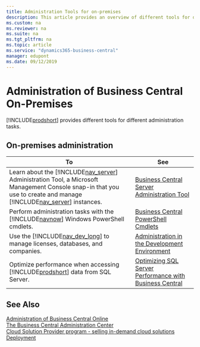 ```yaml
---
title: Administration Tools for on-premises
description: This article provides an overview of different tools for different administrative tasks in Microsoft Dynamics 365 Business Central on-premises.
ms.custom: na
ms.reviewer: na
ms.suite: na
ms.tgt_pltfrm: na
ms.topic: article
ms.service: "dynamics365-business-central"
manager: edupont
ms.date: 09/12/2019
---
```

# Administration of Business Central On-Premises

[!INCLUDE[prodshort](../developer/includes//prodshort.md)] provides different tools for different administration tasks.  

## On-premises administration

|To|See|  
|--------|---------|  
|Learn about the [!INCLUDE[nav_server](../developer/includes//nav_server_md.md)] Administration Tool, a Microsoft Management Console snap-in that you use to create and manage [!INCLUDE[nav_server](../developer/includes//nav_server_md.md)] instances.|[Business Central Server Administration Tool](administration-tool.md)|  
|Perform administration tasks with the [!INCLUDE[navnow](../developer/includes//navnow_md.md)] Windows PowerShell cmdlets.|[Business Central PowerShell Cmdlets](https://docs.microsoft.com/en-us/powershell/business-central/overview)|  
|Use the [!INCLUDE[nav_dev_long](../developer/includes//nav_dev_long_md.md)] to manage licenses, databases, and companies.|[Administration in the Development Environment](Administration-in-the-Development-Environment.md)| 
|Optimize performance when accessing [!INCLUDE[prodshort](../developer/includes//prodshort.md)] data from SQL Server.|[Optimizing SQL Server Performance with Business Central](optimize-sql-server-performance.md)|  

## See Also

[Administration of Business Central Online](tenant-administration.md)  
[The Business Central Administration Center](tenant-admin-center.md)  
[Cloud Solution Provider program - selling in-demand cloud solutions](/partner-center/csp-overview)  
[Deployment](../deployment/Deployment.md)  
